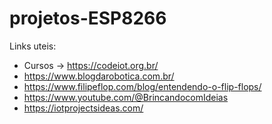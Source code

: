 # projetos-ESP8266

Links uteis:
* Cursos -> https://codeiot.org.br/
* https://www.blogdarobotica.com.br/
* https://www.filipeflop.com/blog/entendendo-o-flip-flops/
* https://www.youtube.com/@BrincandocomIdeias
* https://iotprojectsideas.com/
